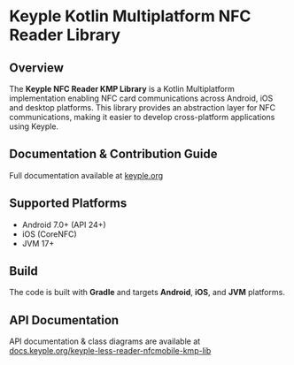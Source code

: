 # Keyple Kotlin Multiplatform NFC Reader Library

## Overview
The **Keyple NFC Reader KMP Library** is a Kotlin Multiplatform implementation enabling NFC card communications across
Android, iOS and desktop platforms. This library provides an abstraction layer for NFC communications, making it easier
to develop cross-platform applications using Keyple.

## Documentation & Contribution Guide
Full documentation available at [keyple.org](https://keyple.org)

## Supported Platforms
- Android 7.0+ (API 24+)
- iOS (CoreNFC)
- JVM 17+

## Build
The code is built with **Gradle** and targets **Android**, **iOS**, and **JVM** platforms.

## API Documentation
API documentation & class diagrams are available
at [docs.keyple.org/keyple-less-reader-nfcmobile-kmp-lib](https://docs.keyple.org/keyple-less-reader-nfcmobile-kmp-lib/)